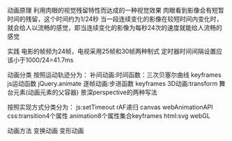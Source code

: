 动画原理
利用肉眼的视觉残留特性而达成的一种视觉效果
肉眼看到影像会有短暂时间的残留，这个时间约为1/24秒
当一段连续变化的影像在较短时间内变化时，就会给人以流畅的感觉，即当连续变化的影像为每秒24次的速度就能给人流畅的感觉

实践
电影的帧频为24帧，电视采用25帧和30帧两种制式
定时器时间间隔设置应该小于1000/24=41.7ms


动画分类
按照运动轨迹分为：
补间动画:时间函数：三次贝塞尔曲线 keyframes js运动函数 jQuery.animate
逐帧动画:步进函数 keyframes
3D动画:transform 舞台元素(动画元素的父容器) 景深perspective的两种写法

按照实现方式分类分为：
js:setTimeout rAF递归 canvas webAnimationAPI
css:transition4个属性 animation8个属性集合keyframes
html:svg webGL

动画方法
变换动画
变形动画